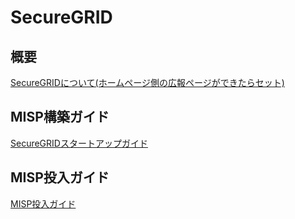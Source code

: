 <title>SecureGRIDトップページ</title>

# SecureGRID

## 概要

[SecureGRIDについて(ホームページ側の広報ページができたらセット)](https://www.lac.co.jp/)

## MISP構築ガイド
[SecureGRIDスタートアップガイド](/guide/startup.md)


## MISP投入ガイド

[MISP投入ガイド](/guide/misp-import.md)

